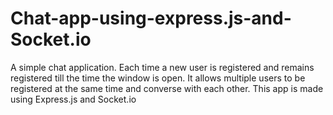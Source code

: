 # Chat-app-using-express.js-and-Socket.io
A simple chat application. Each time a new user is registered and remains registered till the time the window is open. It allows multiple users to be registered at the same time and converse with each other. This app is made using Express.js and Socket.io
